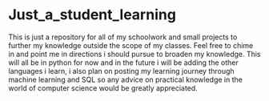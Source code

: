 # Just_a_student_learning
This is just a repository for all of my schoolwork and small projects to further my knowledge outside the scope of my classes. Feel free to chime in and point me in directions i should pursue to broaden my knowledge. 
This will all be in python for now and in the future i will be adding the other languages i learn, i also plan on posting my learning journey through machine learning and SQL so any advice on practical knowledge in the world of computer science would be greatly appreciated.
